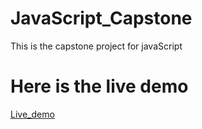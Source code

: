 # JavaScript_Capstone
This is the capstone project for javaScript

# Here is the live demo
[Live_demo](https://micky373.github.io/JavaScript_Capstone/dist/)